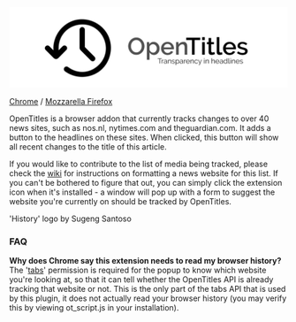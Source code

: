 <p align="center">
 <img src="https://raw.githubusercontent.com/Fdebijl/OpenTitles/master/images/header.png")/>
</p>

[Chrome](https://chrome.google.com/webstore/detail/opentitles/ipcpballelfolmocdhfjijgmbljachog) / [Mozzarella Firefox](https://addons.mozilla.org/en-GB/firefox/addon/opentitles/)

OpenTitles is a browser addon that currently tracks changes to over 40 news sites, such as nos.nl, nytimes.com and theguardian.com. It adds a button to the headlines on these sites. When clicked, this button will show all recent changes to the title of this article.

If you would like to contribute to the list of media being tracked, please check the [wiki](https://github.com/Fdebijl/OpenTitles/wiki) for instructions on formatting a news website for this list. If you can't be bothered to figure that out, you can simply click the extension icon when it's installed - a window will pop up with a form to suggest the website you're currently on should be tracked by OpenTitles.

'History' logo by Sugeng Santoso

### FAQ

**Why does Chrome say this extension needs to read my browser history?**
The '[tabs](https://developer.chrome.com/extensions/tabs)' permission is required for the popup to know which website you're looking at, so that it can tell whether the OpenTitles API is already tracking that website or not. This is the only part of the tabs API that is used by this plugin, it does not actually read your browser history (you may verify this by viewing ot_script.js in your installation).
